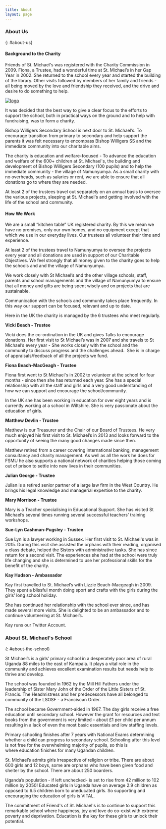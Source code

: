 ```yaml
---
title: About
layout: page
---
```

### About Us

{: #about-us}

#### Background to the Charity

Friends of St. Michael's was registered with the Charity Commission in 2009. Fiona, a Trustee, had a wonderful time at St. Michael’s in her Gap Year in 2002. She returned to the school every year and started the building of the library. Other visits followed by members of her family and friends -  all being moved by the love and friendship they received, and the drive and desire to do something to help.

<div class="grid-x"> <div class="cell medium-4"> <a href="{{ site.url }}{{ site.baseurl }}/assets/images/logo.svg"><img src="{{ site.url }}{{ site.baseurl }}/assets/images/logo.svg" alt="logo" /></a> </div> <div class="cell medium-8"> <p>It was decided that the best way to give a clear focus to the efforts to support the school, both in practical ways on the ground and to help with fundraising, was to form a charity.

Bishop Willigers Secondary School is next door to St. Michael’s. To encourage transition from primary to secondary and help support the parents it was felt necessary to encompass Bishop Willigers SS and the immediate community into our charitable aims.</p>

<p>The charity is education and welfare-focused -  To advance the education and welfare of the 600+ children at St. Michael's, the building and development of Bishop Willigers Secondary (100 pupils)  and to help the immediate community - the village of Namunyumya. As a small charity with no overheads, such as salaries or rent, we are able to ensure that all donations go to where they are needed.</p>

<p>At least 2 of the trustees travel out separately on an annual basis to oversee the various projects, sleeping at St. Michael's and getting involved with the life of the school and community. </p> </div> </div>

#### How We Work

We are a small “kitchen table” UK registered charity. By this we mean we have no premises, only our own homes, and no equipment except that which we use in our everyday lives. Our trustees all volunteer their time and experience.

At least 2 of the trustees travel to Namunyumya to oversee the projects every year and all donations are used in support of our Charitable Objectives. We feel strongly that all money given to the charity goes to help the schools and and the village of  Namunyumya.

We work closely with St Michael’s and the other village schools, staff, parents and school managements and the village of Namunyumya to ensure that all money and gifts are being spent wisely and on projects that are sustainable.

Communication with the schools and community takes place frequently. In this way our support can be focused, relevant and up to date.

Here in the UK the charity is managed by the 6 trustees who meet regularly.

**Vicki Beach - Trustee**

Vicki does the co-ordination in the UK and gives Talks to encourage donations. Her first visit to St Michael’s was in 2007 and she travels to St Michael’s every year - She works closely with the school and the community to discuss progress and the challenges ahead.  She is in charge of appraisals/feedback of all the projects we fund.

**Fiona Beach-MacGeagh - Trustee**

Fiona first went to St Michael's in 2002 to volunteer at the school for four months - since then she has returned each year. She has a special relationship with all the staff and girls and a very good understanding of how we can support and encourage the school/community.

In the UK she has been working in education for over eight years and is currently working at a school in Wiltshire. She is very passionate about the education of girls.

**Matthew Devlin - Trustee**

Matthew is our Treasurer and the Chair of our Board of Trustees. He very much enjoyed his first visit to St. Michael’s in 2013 and looks forward to the opportunity of seeing the many good changes made since then.

Matthew retired from a career covering international banking, management consultancy and charity management. As well as all the work he does for FSMU he also supports a national network of charities helping those coming out of prison to settle into new lives in their communities.

**Julian George - Trustee**

Julian is a retired senior partner of a large law firm in the West Country. He brings his legal knowledge and managerial expertise to the charity.

**Mary Morrison - Trustee**

Mary is a Teacher specialising in Educational Support. She has visited St Michael’s several times running several successful teachers’ training workshops.

**Sue-Lyn Cashman-Pugsley - Trustee**

Sue Lyn is a lawyer working in Sussex. Her first visit to St. Michael's was in 2015. During this visit she assisted the orphans with their reading, organised a class debate, helped the Sisters with administrative tasks. She has since return for a second visit. The experiences she had at the school were truly life changing and she is determined to use her professional skills for the benefit of the charity.

**Kay Hudson - Ambassador**

Kay first travelled to St. Michael’s with Lizzie Beach-Macgeagh in 2009. They spent a blissful month doing sport and crafts with the girls during the girls’ long school holiday.

She has continued her relationship with the school ever since, and has made several more visits. She is delighted to be an ambassador and to continue volunteering at St. Michael’s.

Kay runs our Twitter Account.

### About St. Michael's School

{: #about-the-school}

St Michael’s is a girls’ primary school in a desperately poor area of rural Uganda 88 miles to the east of Kampala. It plays a vital role in the community and achieves excellent examination results but needs help to thrive and develop.

The school was founded in 1962 by the Mill Hill Fathers under the leadership of Sister Mary John of the Order of the Little Sisters of St. Francis. The Headmistress and her predecessors have all belonged to community of the LSOSF - a Franciscan Order.

The school became Government-aided in 1967. The day girls receive a free education until secondary school. However the grant for resources and text books from the government is very limited  – about £1 per child per annum resulting in a lack of even the most basic essentials and low staffing levels.

Primary schooling finishes after 7 years with National Exams determining whether a child can progress to secondary school.  Schooling after this level is not free for the overwhelming majority of pupils, so this is where education finishes for many Ugandan children.

St. Michael’s admits girls irrespective of religion or tribe. There are about 600 girls and 12 boys, some are orphans who have been given food and shelter by the school. There are about 250 boarders.

Uganda’s population - if left unchecked- is set to rise from 42 million to 102 million by 2050! Educated girls in Uganda have on average 2.9 children as opposed to 6.5 children born to uneducated girls. So supporting and encouraging the education of girls is VITAL.

The commitment of Friend's of St. Michael's is to continue to support this remarkable school where happiness, joy and love do co-exist with extreme poverty and deprivation. Education is the key for these girls to unlock their potential.